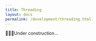 ```yaml
---
title: Threading
layout: docs
permalink: /development/threading.html
---
```


<p>👷👷‍♀️Under construction…</p>